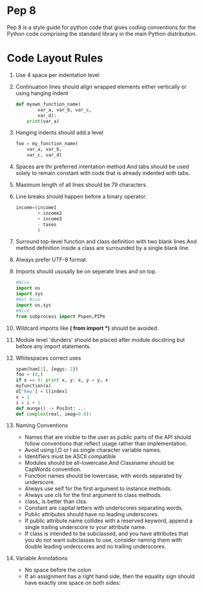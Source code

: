 # Pep 8 
 Pep 8 is a style guide for python code that  gives coding conventions for the Python code comprising the standard library in the main Python distribution.
 
 
# Code Layout Rules 

1. Use 4 space per indentation level
2. Continuation lines should align wrapped elements either vertically or using hanging indent
    ```python
    def myown_function_name(
            var_a, var_b, var_c,
            var_d):
        print(var_a)
    ```
3. Hanging indents should add a level
    ```python
    foo = my_function_name(
        var_a, var_b,
        var_c, var_d)
    ```
4. Spaces are thr preferred intentation method.And tabs should be used solely to remain constant with code that is already indented with tabs.
5. Maximum length of all lines should be 79 characters.
6. Line breaks should happen before a binary operator.
    ```python
    income=(income1
            + income2
            + income3
            - taxes
            )
    ```
7.  Surround top-level function and class definition with two blank lines.And method definition inside a class are surrounded by a single blank line.
8.  Always prefer UTF-8 format.
9.  Imports should ususally be on seperate lines and on top.
    ``` python
    #Nice
    import os
    import sys
    #Not Nice
    import os,sys
    #Nice
    from subprocess import Popen,PIPe
    ```
    
10. Wildcard imports like  __( from <module> import *)__ should be avoided.
11. Module level 'dunders' should be placed after module docstring but before any import statements.
12. Whitespaces correct uses
       ```python
       spam(ham[1], {eggs: 2})
       foo = (0,)
       if x == 4: print x, y; x, y = y, x
       myfunction(a)
       d['key'] = l[index]
       x = 1
       i = i + 1
       def munge() -> PosInt: ...
       def complex(real, imag=0.0):
       ```
13. Naming Conventions
    * Names that are visible to the user as public parts of the API should follow conventions that reflect usage rather than implementation.
    * Avoid using l,O or I as single character variable names.
    * Identifiers must be ASCII compatible
    * Modules should be all-lowercase.And Classname should be CapWords convention.
    * Function names should be lowercase, with words separated by underscore.
    * Always use self for the first argument to instance methods.
    * Always use cls for the first argument to class methods.
    * class_ is better than clss.
    * Constant are capital letters with underscores separating words.
    * Public attributes should have no leading underscores.
    * If public attribute name collides with a reserved keyword, append a single trailing underscore to your attribute name. 
    * If class is intended to be subclassed, and you have attributes that you do not want subclasses to use, consider naming them with double leading underscores and no trailing underscores. 


14. Variable Annotations
    *  No space before the colon
    *  If an assignment has a right hand side, then the equality sign should have exactly one space on both sides:
